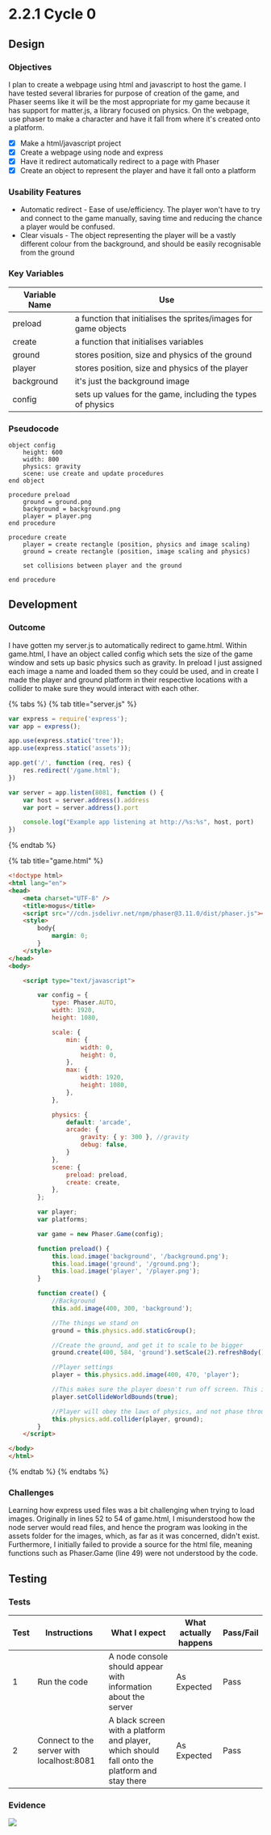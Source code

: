 # 2.2.1 Cycle 0

## Design

### Objectives

I plan to create a webpage using html and javascript to host the game. I have tested several libraries for purpose of creation of the game, and Phaser seems like it will be the most appropriate for my game because it has support for matter.js, a library focused on physics. On the webpage, use phaser to make a character and have it fall from where it's created onto a platform.

* [x] Make a html/javascript project
* [x] Create a webpage using node and express
* [x] Have it redirect automatically redirect to a page with Phaser
* [x] Create an object to represent the player and have it fall onto a platform

### Usability Features

* Automatic redirect - Ease of use/efficiency. The player won't have to try and connect to the game manually, saving time and reducing the chance a player would be confused.
* Clear visuals - The object representing the player will be a vastly different colour from the background, and should be easily recognisable from the ground

### Key Variables

| Variable Name | Use                                                             |
| ------------- | --------------------------------------------------------------- |
| preload       | a function that initialises the sprites/images for game objects |
| create        | a function that initialises variables                           |
| ground        | stores position, size and physics of the ground                 |
| player        | stores position, size and physics of the player                 |
| background    | it's just the background image                                  |
| config        | sets up values for the game, including the types of physics     |

### Pseudocode

```
object config
    height: 600
    width: 800
    physics: gravity
    scene: use create and update procedures
end object

procedure preload
    ground = ground.png
    background = background.png
    player = player.png
end procedure

procedure create
    player = create rectangle (position, physics and image scaling)
    ground = create rectangle (position, image scaling and physics)
    
    set collisions between player and the ground

end procedure
```

## Development

### Outcome

I have gotten my server.js to automatically redirect to game.html. Within game.html, I have an object called config which sets the size of the game window and sets up basic physics such as gravity. In preload I just assigned each image a name and loaded them so they could be used, and in create I made the player and ground platform in their respective locations with a collider to make sure they would interact with each other.

{% tabs %}
{% tab title="server.js" %}
```javascript
var express = require('express');
var app = express();

app.use(express.static('tree'));
app.use(express.static('assets'));

app.get('/', function (req, res) {
    res.redirect('/game.html');
})

var server = app.listen(8081, function () {
    var host = server.address().address
    var port = server.address().port

    console.log("Example app listening at http://%s:%s", host, port)
})
```
{% endtab %}

{% tab title="game.html" %}
```html
<!doctype html>
<html lang="en">
<head>
    <meta charset="UTF-8" />
    <title>mogus</title>
    <script src="//cdn.jsdelivr.net/npm/phaser@3.11.0/dist/phaser.js"></script>
    <style>
        body{
            margin: 0;
        }
    </style>
</head>
<body>

    <script type="text/javascript">

        var config = {
            type: Phaser.AUTO,
            width: 1920,
            height: 1080,

            scale: {
                min: {
                    width: 0,
                    height: 0,
                },
                max: {
                    width: 1920,
                    height: 1080,
                },
            },

            physics: {
                default: 'arcade',
                arcade: {
                    gravity: { y: 300 }, //gravity
                    debug: false,
                }
            },
            scene: {
                preload: preload,
                create: create,
            },
        };

        var player;
        var platforms;

        var game = new Phaser.Game(config);

        function preload() {
            this.load.image('background', '/background.png');
            this.load.image('ground', '/ground.png');
            this.load.image('player', '/player.png');
        }

        function create() {
            //Background
            this.add.image(400, 300, 'background');

            //The things we stand on
            ground = this.physics.add.staticGroup();

            //Create the ground, and get it to scale to be bigger
            ground.create(400, 584, 'ground').setScale(2).refreshBody();

            //Player settings
            player = this.physics.add.image(400, 470, 'player');

            //This makes sure the player doesn't run off screen. This is only temporary for testing purposes.
            player.setCollideWorldBounds(true);

            //Player will obey the laws of physics, and not phase through solid ground
            this.physics.add.collider(player, ground);
        }
    </script>

</body>
</html>
```
{% endtab %}
{% endtabs %}

### Challenges

Learning how express used files was a bit challenging when trying to load images. Originally in lines 52 to 54 of game.html, I misunderstood how the node server would read files, and hence the program was looking in the assets folder for the images, which, as far as it was concerned, didn't exist. Furthermore, I initially failed to provide a source for the html file, meaning functions such as Phaser.Game (line 49) were not understood by the code.

## Testing

### Tests

| Test | Instructions                              | What I expect                                                                                 | What actually happens | Pass/Fail |
| ---- | ----------------------------------------- | --------------------------------------------------------------------------------------------- | --------------------- | --------- |
| 1    | Run the code                              | A node console should appear with information about the server                                | As Expected           | Pass      |
| 2    | Connect to the server with localhost:8081 | A black screen with a platform and player, which should fall onto the platform and stay there | As Expected           | Pass      |

### Evidence

![](<../.gitbook/assets/image (3) (1).png>)
